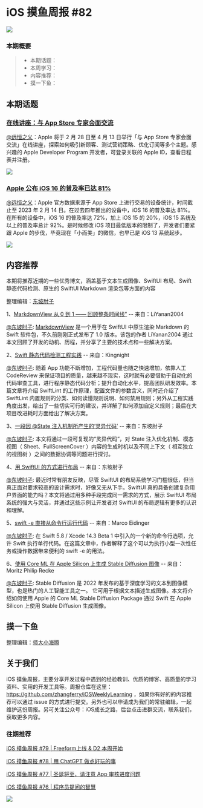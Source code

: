 # iOS 摸鱼周报 #82

![](https://cdn.zhangferry.com/Images/moyu_weekly_cover.jpeg)

### 本期概要

> * 本期话题：
> * 本周学习：
> * 内容推荐：
> * 摸一下鱼：

## 本期话题

### [在线讲座：与 App Store 专家会面交流](https://developer.apple.com/cn/news/?id=tfb0r2ql "在线讲座：与 App Store 专家会面交流")

[@远恒之义](https://github.com/eternaljust)：Apple 将于 2 月 28 日至 4 月 13 日举行「与 App Store 专家会面交流」在线讲座，探索如何吸引新顾客、测试营销策略、优化订阅等多个主题。感兴趣的 Apple Developer Program 开发者，可登录关联的 Apple ID，查看日程表并注册。

![](https://cdn.zhangferry.com/Images/85-event-appstore.jpeg)

### [Apple 公布 iOS 16 的普及率已达 81%](https://developer.apple.com/cn/support/app-store/ "Apple 公布 iOS 16 的普及率达 81%")

[@远恒之义](https://github.com/eternaljust)：Apple 官方数据来源于 App Store 上进行交易的设备统计，时间截止至 2023 年 2 月 14 日。在过去四年推出的设备中，iOS 16 的普及率达 81%。在所有的设备中，iOS 16 的普及率达 72%，加上 iOS 15 的 20%，iOS 15 系统及以上的普及率总计 92%。是时候修改 iOS 项目最低版本的限制了，开发者们要紧跟 Apple 的步伐，毕竟现在「小而美」的微信，也早已是 iOS 13 系统起步。

![](https://cdn.zhangferry.com/Images/85-ios16-ipados16.png)

## 内容推荐

本期将推荐近期的一些优秀博文，涵盖基于文本生成图像、SwiftUI 布局、Swift 静态代码检测、原生的 SwiftUI Markdown 渲染包等方面的内容

整理编辑：[东坡肘子](https://www.fatbobman.com/)

1、[MarkdownView 从 0 到 1 —— 回顾整条时间线”](https://liyanan2004.github.io/the-road-of-markdown-view/ "MarkdownView 从 0 到 1 —— 回顾整条时间线") -- 来自：LiYanan2004

[@东坡肘子](https://www.fatbobman.com/): [MarkdownView](https://github.com/LiYanan2004/MarkdownView) 是一个用于在 SwiftUI 中原生渲染 Markdown 的 Swift 软件包，不久前刚刚正式发布了 1.0 版本。该包的作者 LiYanan2004 通过本文回顾了开发的动机、历程，并分享了主要的技术点和一些解决方案。

2、[Swift 静态代码检测工程实践](https://kingnight.github.io/programming/2023/02/20/Swift静态代码检测工程实践.html "Swift静态代码检测工程实践") -- 来自：Kingnight

[@东坡肘子](https://www.fatbobman.com/): 随着 App 功能不断增加，工程代码量也随之快速增加，依靠人工 CodeReview 来保证项目的质量，越来越不现实，这时就有必要借助于自动化的代码审查工具，进行程序静态代码分析；提升自动化水平，提高团队研发效率。本篇文章将介绍 SwiftLint 的工作原理，配置文件的参数含义，同时还介绍了 SwiftLint 内置规则的分类、如何读懂规则说明、如何禁用规则；另外从工程实践角度出发，给出了一些切实可行的建议，并详解了如何添加自定义规则；最后在大项目改进耗时方面给出了解决方案。

3、[一段因 @State 注入机制所产生的‘灵异代码’](https://www.fatbobman.com/posts/bug-code-by-state-inject/ "一段因 @State 注入机制所产生的‘灵异代码’") -- 来自：东坡肘子

[@东坡肘子](https://www.fatbobman.com/): 本文将通过一段可复现的“灵异代码”，对 State 注入优化机制、模态视图（ Sheet、FullScreenCover ）内容的生成时机以及不同上下文（ 相互独立的视图树 ）之间的数据协调等问题进行探讨。

4、[用 SwiftUI 的方式进行布局](https://www.fatbobman.com/posts/layout-in-SwiftUI-way/ "用 SwiftUI 的方式进行布局") -- 来自：东坡肘子

[@东坡肘子](https://www.fatbobman.com/): 最近时常有朋友反映，尽管 SwiftUI 的布局系统学习门槛很低，但当真正面对要求较高的设计需求时，好像又无从下手。SwiftUI 真的具备创建复杂用户界面的能力吗？本文将通过用多种手段完成同一需求的方式，展示 SwiftUI 布局系统的强大与灵活，并通过这些示例让开发者对 SwiftUI 的布局逻辑有更多的认识和理解。

5、[swift -e 直接从命令行运行代码](https://blog.eidinger.info/swift-e-runs-code-directly-from-the-command-line "swift -e 直接从命令行运行代码") -- 来自：Marco Eidinger

[@东坡肘子](https://www.fatbobman.com/): 在 Swift 5.8 / Xcode 14.3 Beta 1 中引入的一个新的命令行选项，允许 Swift 执行单行代码。在这篇文章中，作者解释了这个可以为执行小型一次性任务或操作数据带来便利的 swift -e 的用法。

6、[使用 Core ML 在 Apple Silicon 上生成 Stable Diffusion 图像](https://www.createwithswift.com/generating-images-with-stable-diffusion-on-apple-silicon-with-core-ml/ "使用 Core ML 在 Apple Silicon 上生成 Stable Diffusion 图像") -- 来自：Moritz Philip Recke

[@东坡肘子](https://www.fatbobman.com/): Stable Diffusion 是 2022 年发布的基于深度学习的文本到图像模型，也是热门的人工智能工具之一。 它可用于根据文本描述生成图像。本文将介绍如何使用 Apple 的 Core ML Stable Diffusion Package 通过 Swift 在 Apple Silicon 上使用 Stable Diffusion 生成图像。

## 摸一下鱼

整理编辑：[师大小海腾](https://juejin.cn/user/782508012091645/posts)



## 关于我们

iOS 摸鱼周报，主要分享开发过程中遇到的经验教训、优质的博客、高质量的学习资料、实用的开发工具等。周报仓库在这里：https://github.com/zhangferry/iOSWeeklyLearning ，如果你有好的的内容推荐可以通过 issue 的方式进行提交。另外也可以申请成为我们的常驻编辑，一起维护这份周报。另可关注公众号：iOS成长之路，后台点击进群交流，联系我们，获取更多内容。

### 往期推荐

[iOS 摸鱼周报 #79 | Freeform上线 & D2 本周开始](https://mp.weixin.qq.com/s/HdEhmXt60853tzM6xiVUwA)

[iOS 摸鱼周报 #78 |  用 ChatGPT 做点好玩的事 ](https://mp.weixin.qq.com/s/27J4NguYRsxYWmff_6iDcg)

[iOS 摸鱼周报 #77 | 圣诞将至，请注意 App 审核进度问题](https://mp.weixin.qq.com/s/yYdGO1kRcwQJ3-z-aavHYA)

[iOS 摸鱼周报 #76 | 程序员提问的智慧](https://mp.weixin.qq.com/s/5chb-a9u7VMdLis1FG6B6Q)

![](https://cdn.zhangferry.com/Images/WechatIMG384.jpeg)
